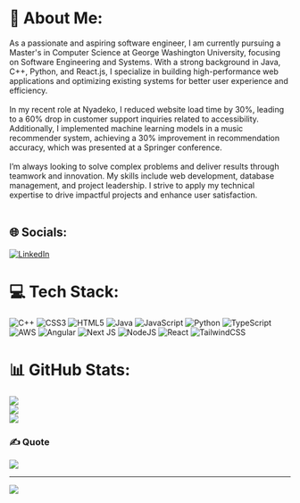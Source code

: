 # 💫 About Me:
As a passionate and aspiring software engineer, I am currently pursuing a Master's in Computer Science at George Washington University, focusing on Software Engineering and Systems. With a strong background in Java, C++, Python, and React.js, I specialize in building high-performance web applications and optimizing existing systems for better user experience and efficiency.<br><br>In my recent role at Nyadeko, I reduced website load time by 30%, leading to a 60% drop in customer support inquiries related to accessibility. Additionally, I implemented machine learning models in a music recommender system, achieving a 30% improvement in recommendation accuracy, which was presented at a Springer conference. <br><br>I’m always looking to solve complex problems and deliver results through teamwork and innovation. My skills include web development, database management, and project leadership. I strive to apply my technical expertise to drive impactful projects and enhance user satisfaction.<br><br>

## 🌐 Socials:
[![LinkedIn](https://img.shields.io/badge/LinkedIn-%230077B5.svg?logo=linkedin&logoColor=white)](https://linkedin.com/in/https://www.linkedin.com/in/jatin-chopra-/) 

# 💻 Tech Stack:
![C++](https://img.shields.io/badge/c++-%2300599C.svg?style=for-the-badge&logo=c%2B%2B&logoColor=white) ![CSS3](https://img.shields.io/badge/css3-%231572B6.svg?style=for-the-badge&logo=css3&logoColor=white) ![HTML5](https://img.shields.io/badge/html5-%23E34F26.svg?style=for-the-badge&logo=html5&logoColor=white) ![Java](https://img.shields.io/badge/java-%23ED8B00.svg?style=for-the-badge&logo=openjdk&logoColor=white) ![JavaScript](https://img.shields.io/badge/javascript-%23323330.svg?style=for-the-badge&logo=javascript&logoColor=%23F7DF1E) ![Python](https://img.shields.io/badge/python-3670A0?style=for-the-badge&logo=python&logoColor=ffdd54) ![TypeScript](https://img.shields.io/badge/typescript-%23007ACC.svg?style=for-the-badge&logo=typescript&logoColor=white) ![AWS](https://img.shields.io/badge/AWS-%23FF9900.svg?style=for-the-badge&logo=amazon-aws&logoColor=white) ![Angular](https://img.shields.io/badge/angular-%23DD0031.svg?style=for-the-badge&logo=angular&logoColor=white) ![Next JS](https://img.shields.io/badge/Next-black?style=for-the-badge&logo=next.js&logoColor=white) ![NodeJS](https://img.shields.io/badge/node.js-6DA55F?style=for-the-badge&logo=node.js&logoColor=white) ![React](https://img.shields.io/badge/react-%2320232a.svg?style=for-the-badge&logo=react&logoColor=%2361DAFB) ![TailwindCSS](https://img.shields.io/badge/tailwindcss-%2338B2AC.svg?style=for-the-badge&logo=tailwind-css&logoColor=white)
# 📊 GitHub Stats:
![](https://github-readme-stats.vercel.app/api?username=Ja-tin&theme=dark&hide_border=false&include_all_commits=false&count_private=false)<br/>
![](https://github-readme-streak-stats.herokuapp.com/?user=Ja-tin&theme=dark&hide_border=false)<br/>
![](https://github-readme-stats.vercel.app/api/top-langs/?username=Ja-tin&theme=dark&hide_border=false&include_all_commits=false&count_private=false&layout=compact)

### ✍️ Quote
![](https://quotes-github-readme.vercel.app/api?type=horizontal&theme=radical)

---
[![](https://visitcount.itsvg.in/api?id=Ja-tin&icon=0&color=0)](https://visitcount.itsvg.in)

<!-- Proudly created with GPRM ( https://gprm.itsvg.in ) -->
